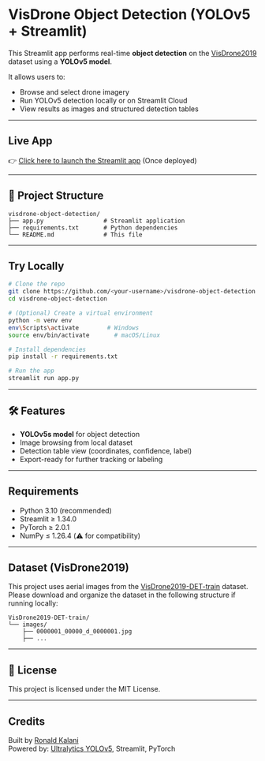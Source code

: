 
# VisDrone Object Detection (YOLOv5 + Streamlit)

This Streamlit app performs real-time **object detection** on the [VisDrone2019](http://aiskyeye.com/) dataset using a **YOLOv5 model**.

It allows users to:
- Browse and select drone imagery
- Run YOLOv5 detection locally or on Streamlit Cloud
- View results as images and structured detection tables

---

## Live App

👉 [Click here to launch the Streamlit app](https://streamlit.io/cloud) (Once deployed)

---

## 📂 Project Structure

```
visdrone-object-detection/
├── app.py                 # Streamlit application
├── requirements.txt       # Python dependencies
└── README.md              # This file
```

---

## Try Locally

```bash
# Clone the repo
git clone https://github.com/<your-username>/visdrone-object-detection.git
cd visdrone-object-detection

# (Optional) Create a virtual environment
python -m venv env
env\Scripts\activate        # Windows
source env/bin/activate       # macOS/Linux

# Install dependencies
pip install -r requirements.txt

# Run the app
streamlit run app.py
```

---

## 🛠 Features

- **YOLOv5s model** for object detection
- Image browsing from local dataset
- Detection table view (coordinates, confidence, label)
- Export-ready for further tracking or labeling

---

## Requirements

- Python 3.10 (recommended)
- Streamlit ≥ 1.34.0
- PyTorch ≥ 2.0.1
- NumPy ≤ 1.26.4 (⚠️ for compatibility)

---

## Dataset (VisDrone2019)

This project uses aerial images from the [VisDrone2019-DET-train](http://aiskyeye.com/) dataset.  
Please download and organize the dataset in the following structure if running locally:

```
VisDrone2019-DET-train/
└── images/
    ├── 0000001_00000_d_0000001.jpg
    ├── ...
```

---

## 📄 License

This project is licensed under the MIT License.

---

## Credits

Built by [Ronald Kalani](https://github.com/ronaldkalani)  
Powered by: [Ultralytics YOLOv5](https://github.com/ultralytics/yolov5), Streamlit, PyTorch
